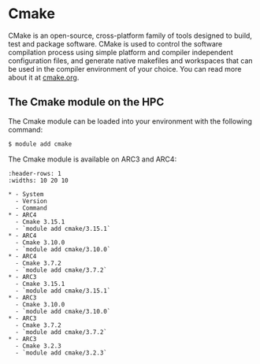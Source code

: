 # Cmake

CMake is an open-source, cross-platform family of tools designed to build, test and package software. CMake is used to control the software compilation process using simple platform and compiler independent configuration files, and generate native makefiles and workspaces that can be used in the compiler environment of your choice. You can read more about it at [cmake.org](https://cmake.org/).

## The Cmake module on the HPC

The Cmake module can be loaded into your environment with the following command:

```bash
$ module add cmake
```

The Cmake module is available on ARC3 and ARC4:

```{list-table}
:header-rows: 1
:widths: 10 20 10

* - System
  - Version
  - Command
* - ARC4
  - Cmake 3.15.1
  - `module add cmake/3.15.1`
* - ARC4
  - Cmake 3.10.0
  - `module add cmake/3.10.0`
* - ARC4
  - Cmake 3.7.2
  - `module add cmake/3.7.2`
* - ARC3
  - Cmake 3.15.1
  - `module add cmake/3.15.1`
* - ARC3
  - Cmake 3.10.0
  - `module add cmake/3.10.0`
* - ARC3
  - Cmake 3.7.2
  - `module add cmake/3.7.2`
* - ARC3
  - Cmake 3.2.3
  - `module add cmake/3.2.3`
```
